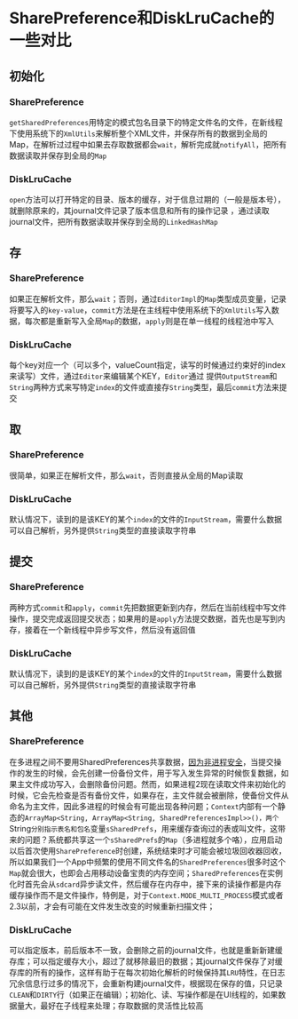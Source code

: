 # SharePreference和DiskLruCache的一些对比

## 初始化

### SharePreference
  `getSharedPreferences`用特定的模式包名目录下的特定文件名的文件，在新线程下使用系统下的`XmlUtils`来解析整个XML文件，并保存所有的数据到全局的Map，在解析过过程中如果去存取数据都会`wait`，解析完成就`notifyAll`，把所有数据读取并保存到全局的`Map`

### DiskLruCache
  `open`方法可以打开特定的目录、版本的缓存，对于信息过期的（一般是版本号），就删除原来的，其journal文件记录了版本信息和所有的操作记录
  ，通过读取journal文件，把所有数据读取并保存到全局的`LinkedHashMap`

## 存
### SharePreference
  如果正在解析文件，那么`wait`；否则，通过`EditorImpl`的`Map`类型成员变量，记录将要写入的`key-value`，`commit`方法是在主线程中使用系统下的`XmlUtils`写入数据，每次都是重新写入全局`Map`的数据，`apply`则是在单一线程的线程池中写入


### DiskLruCache
  每个key对应一个（可以多个，valueCount指定，读写的时候通过约束好的index来读写）文件，通过`Editor`来编辑某个KEY，`Editor`通过
  提供`OutputStream`和`String`两种方式来写特定`index`的文件或直接存`String`类型，最后`commit`方法来提交

## 取
### SharePreference
  很简单，如果正在解析文件，那么`wait`，否则直接从全局的Map读取

### DiskLruCache
  默认情况下，读到的是该KEY的某个`index`的文件的`InputStream`，需要什么数据可以自己解析，另外提供`String`类型的直接读取字符串

## 提交
### SharePreference
两种方式`commit`和`apply`，`commit`先把数据更新到内存，然后在当前线程中写文件操作，提交完成返回提交状态；如果用的是`apply`方法提交数据，首先也是写到内存，接着在一个新线程中异步写文件，然后没有返回值

### DiskLruCache
默认情况下，读到的是该KEY的某个`index`的文件的`InputStream`，需要什么数据可以自己解析，另外提供`String`类型的直接读取字符串

## 其他
### SharePreference
  在多进程之间不要用SharedPreferences共享数据，[因为非进程安全](http://stackoverflow.com/questions/22129717/mode-multi-process-for-sharedpreferences-isnt-working)，当提交操作的发生的时候，会先创建一份备份文件，用于写入发生异常的时候恢复数据，如果主文件成功写入，会删除备份问题。然而，如果进程2现在读取文件来初始化的时候，它会先检查是否有备份文件，如果存在，主文件就会被删除，使备份文件从命名为主文件，因此多进程的时候会有可能出现各种问题；`Context`内部有一个静态的`ArrayMap<String, ArrayMap<String, SharedPreferencesImpl>>()，两个`String`分别指示表名和包名`变量`sSharedPrefs`，用来缓存查询过的表或叫文件，这带来的问题？系统都共享这一个`sSharedPrefs`的`Map`（多进程就多个咯），应用启动以后首次使用`SharePreference`时创建，系统结束时才可能会被垃圾回收器回收，所以如果我们一个App中频繁的使用不同文件名的`SharedPreferences`很多时这个`Map`就会很大，也即会占用移动设备宝贵的内存空间；`SharedPreferences`在实例化时首先会从`sdcard`异步读文件，然后缓存在内存中，接下来的读操作都是内存缓存操作而不是文件操作，特例是，对于`Context.MODE_MULTI_PROCESS`模式或者2.3以前，才会有可能在文件发生改变的时候重新扫描文件；

### DiskLruCache
  可以指定版本，前后版本不一致，会删除之前的journal文件，也就是重新新建缓存库；可以指定缓存大小，超过了就移除最旧的数据；其journal文件保存了对缓存库的所有的操作，这样有助于在每次初始化解析的时候保持其`LRU`特性，在日志冗余信息行过多的情况下，会重新构建journal文件，根据现在保存的值，只记录`CLEAN`和`DIRTY`行（如果正在编辑）；初始化、读、写操作都是在UI线程的，如果数据量大，最好在子线程来处理；存取数据的灵活性比较高

